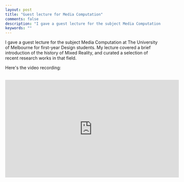 ```yaml
---
layout: post
title: "Guest lecture for Media Computation"
comments: false
description: "I gave a guest lecture for the subject Media Computation at The University of Melbourne"
keywords: ""
---
```


I gave a guest lecture for the subject Media Computation at The University of Melbourne for first-year Design students. My lecture covered a brief introduction of the history of Mixed Reality, and curated a selection of recent research works in that field.

Here's the video recording:
<br/>
<br/>
<div class="video-container"><iframe width="560" height="315" src="https://www.youtube.com/embed/jfOnWsVQsbM" title="YouTube video player" frameborder="0" allow="accelerometer; autoplay; clipboard-write; encrypted-media; gyroscope; picture-in-picture" allowfullscreen></iframe></div>

